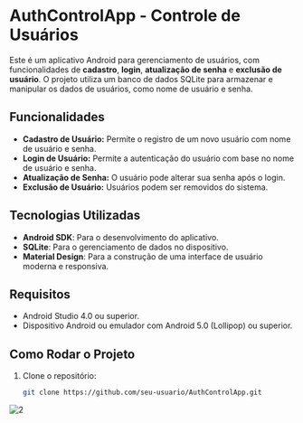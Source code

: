 # AuthControlApp - Controle de Usuários

Este é um aplicativo Android para gerenciamento de usuários, com funcionalidades de **cadastro**, **login**, **atualização de senha** e **exclusão de usuário**. O projeto utiliza um banco de dados SQLite para armazenar e manipular os dados de usuários, como nome de usuário e senha.

## Funcionalidades

- **Cadastro de Usuário:** Permite o registro de um novo usuário com nome de usuário e senha.
- **Login de Usuário:** Permite a autenticação do usuário com base no nome de usuário e senha.
- **Atualização de Senha:** O usuário pode alterar sua senha após o login.
- **Exclusão de Usuário:** Usuários podem ser removidos do sistema.

## Tecnologias Utilizadas

- **Android SDK**: Para o desenvolvimento do aplicativo.
- **SQLite**: Para o gerenciamento de dados no dispositivo.
- **Material Design**: Para a construção de uma interface de usuário moderna e responsiva.

## Requisitos

- Android Studio 4.0 ou superior.
- Dispositivo Android ou emulador com Android 5.0 (Lollipop) ou superior.

## Como Rodar o Projeto

1. Clone o repositório:
   ```bash
   git clone https://github.com/seu-usuario/AuthControlApp.git

   
![2](https://github.com/user-attachments/assets/8c18a313-49f9-4dc8-bdb6-5eeebe71963b)


